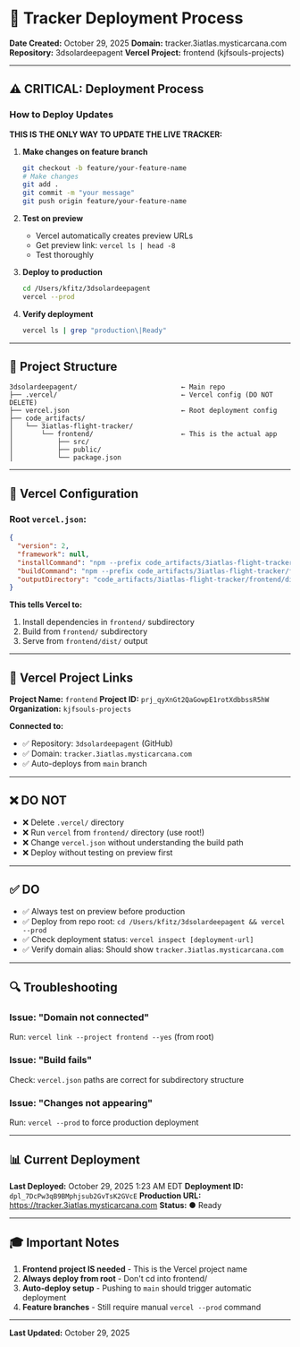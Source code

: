 # 🚀 Tracker Deployment Process

**Date Created:** October 29, 2025
**Domain:** tracker.3iatlas.mysticarcana.com
**Repository:** 3dsolardeepagent
**Vercel Project:** frontend (kjfsouls-projects)

---

## ⚠️ CRITICAL: Deployment Process

### How to Deploy Updates

**THIS IS THE ONLY WAY TO UPDATE THE LIVE TRACKER:**

1. **Make changes on feature branch**
   ```bash
   git checkout -b feature/your-feature-name
   # Make changes
   git add .
   git commit -m "your message"
   git push origin feature/your-feature-name
   ```

2. **Test on preview**
   - Vercel automatically creates preview URLs
   - Get preview link: `vercel ls | head -8`
   - Test thoroughly

3. **Deploy to production**
   ```bash
   cd /Users/kfitz/3dsolardeepagent
   vercel --prod
   ```

4. **Verify deployment**
   ```bash
   vercel ls | grep "production\|Ready"
   ```

---

## 📁 Project Structure

```
3dsolardeepagent/                          ← Main repo
├── .vercel/                               ← Vercel config (DO NOT DELETE)
├── vercel.json                            ← Root deployment config
├── code_artifacts/
│   └── 3iatlas-flight-tracker/
│       └── frontend/                      ← This is the actual app
│           ├── src/
│           ├── public/
│           └── package.json
```

---

## 🎯 Vercel Configuration

### Root `vercel.json`:
```json
{
  "version": 2,
  "framework": null,
  "installCommand": "npm --prefix code_artifacts/3iatlas-flight-tracker/frontend ci || npm --prefix code_artifacts/3iatlas-flight-tracker/frontend install",
  "buildCommand": "npm --prefix code_artifacts/3iatlas-flight-tracker/frontend run build",
  "outputDirectory": "code_artifacts/3iatlas-flight-tracker/frontend/dist"
}
```

**This tells Vercel to:**
1. Install dependencies in `frontend/` subdirectory
2. Build from `frontend/` subdirectory
3. Serve from `frontend/dist/` output

---

## 🔗 Vercel Project Links

**Project Name:** `frontend`
**Project ID:** `prj_qyXnGt2QaGowpE1rotXdbbssR5hW`
**Organization:** `kjfsouls-projects`

**Connected to:**
- ✅ Repository: `3dsolardeepagent` (GitHub)
- ✅ Domain: `tracker.3iatlas.mysticarcana.com`
- ✅ Auto-deploys from `main` branch

---

## ❌ DO NOT

- ❌ Delete `.vercel/` directory
- ❌ Run `vercel` from `frontend/` directory (use root!)
- ❌ Change `vercel.json` without understanding the build path
- ❌ Deploy without testing on preview first

---

## ✅ DO

- ✅ Always test on preview before production
- ✅ Deploy from repo root: `cd /Users/kfitz/3dsolardeepagent && vercel --prod`
- ✅ Check deployment status: `vercel inspect [deployment-url]`
- ✅ Verify domain alias: Should show `tracker.3iatlas.mysticarcana.com`

---

## 🔍 Troubleshooting

### Issue: "Domain not connected"
Run: `vercel link --project frontend --yes` (from root)

### Issue: "Build fails"
Check: `vercel.json` paths are correct for subdirectory structure

### Issue: "Changes not appearing"
Run: `vercel --prod` to force production deployment

---

## 📊 Current Deployment

**Last Deployed:** October 29, 2025 1:23 AM EDT
**Deployment ID:** `dpl_7DcPw3qB9BMphjsub2GvTsK2GVcE`
**Production URL:** https://tracker.3iatlas.mysticarcana.com
**Status:** ● Ready

---

## 🎓 Important Notes

1. **Frontend project IS needed** - This is the Vercel project name
2. **Always deploy from root** - Don't cd into frontend/
3. **Auto-deploy setup** - Pushing to `main` should trigger automatic deployment
4. **Feature branches** - Still require manual `vercel --prod` command

---

**Last Updated:** October 29, 2025
